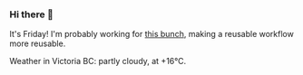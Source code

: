 ### Hi there :wave:

It's Friday! I'm probably working for [this bunch](https://github.com/kohofinancial), making a reusable workflow more reusable.

Weather in Victoria BC: partly cloudy, at +16°C.
